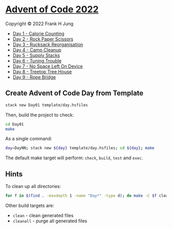 # [Advent of Code 2022](https://adventofcode.com/2022/)

Copyright © 2022 Frank H Jung

* [Day 1 - Calorie Counting](Day01/README.md)
* [Day 2 - Rock Paper Scissors](Day02/README.md)
* [Day 3 - Rucksack Reorganisation](Day03/README.md)
* [Day 4 - Camp Cleanup](Day04/README.md)
* [Day 5 - Supply Stacks](Day05/README.md)
* [Day 6 - Tuning Trouble](Day06/README.md)
* [Day 7 - No Space Left On Device](Day07/README.md)
* [Day 8 - Treetop Tree House](Day08/README.md)
* [Day 9 - Rope Bridge](Day09/README.md)

## Create Advent of Code Day from Template

```bash
stack new Day01 template/day.hsfiles
```

Then, build the project to check:

```bash
cd Day01
make
```

As a single command:

```bash
day=DayNN; stack new ${day} template/day.hsfiles; cd ${day}; make
```

The default make target will perform: `check`, `build`, `test` and `exec`.

## Hints

To clean up all directories:

```bash
for f in $(find . -maxdepth 1 -name "Day*" -type d); do make -C $f clean ; done
```

Other build targets are:

* `clean`    - clean generated files
* `cleanall` - purge all generated files
